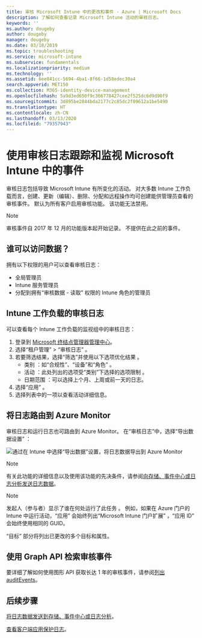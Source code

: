 ```yaml
---
title: 审核 Microsoft Intune 中的更改和事件 - Azure | Microsoft Docs
description: 了解如何查看记录 Microsoft Intune 活动的审核日志。
keywords: ''
ms.author: dougeby
author: dougeby
manager: dougeby
ms.date: 03/18/2019
ms.topic: troubleshooting
ms.service: microsoft-intune
ms.subservice: fundamentals
ms.localizationpriority: medium
ms.technology: ''
ms.assetid: 6ee841cc-5694-4ba1-8f66-1d58edec30a4
search.appverid: MET150
ms.collection: M365-identity-device-management
ms.openlocfilehash: 5a9d3ed650f9c366778427cee2f525dc6d9d90f9
ms.sourcegitcommit: 3d895be2844bda2177c2c85dc2f09612a1be5490
ms.translationtype: HT
ms.contentlocale: zh-CN
ms.lasthandoff: 03/13/2020
ms.locfileid: "79357943"
---
```

# <a name="use-audit-logs-to-track-and-monitor-events-in-microsoft-intune"></a>使用审核日志跟踪和监视 Microsoft Intune 中的事件

审核日志包括导致 Microsoft Intune 有所变化的活动。 对大多数 Intune 工作负载而言，创建、更新（编辑）、删除、分配和远程操作均可创建能供管理员查看的审核事件。 默认为所有客户启用审核功能。 该功能无法禁用。

> [!NOTE]
> 审核事件自 2017 年 12 月的功能版本起开始记录。 不提供在此之前的事件。

## <a name="who-can-access-the-data"></a>谁可以访问数据？

拥有以下权限的用户可以查看审核日志：

- 全局管理员
- Intune 服务管理员
- 分配到拥有“审核数据   - 读取”  权限的 Intune 角色的管理员

## <a name="audit-logs-for-intune-workloads"></a>Intune 工作负载的审核日志

可以查看每个 Intune 工作负载的监视组中的审核日志：

1. 登录到 [Microsoft 终结点管理器管理中心](https://go.microsoft.com/fwlink/?linkid=2109431)。
2. 选择“租户管理” > “审核日志”   。
3. 若要筛选结果，选择“筛选”并使用以下选项优化结果  。
    - 类别  ：如“合规性”、“设备”和“角色”    。
    - 活动  ：此处列出的选项受“类别”下选择的选项限制  。
    - 日期范围  ：可以选择上个月、上周或前一天的日志。
4. 选择“应用”  。
4. 选择列表中的一项以查看活动详细信息。

## <a name="route-logs-to-azure-monitor"></a>将日志路由到 Azure Monitor

审核日志和运行日志也可路由到 Azure Monitor。 在“审核日志”中，选择“导出数据设置”   ：

![通过在 Intune 中选择“导出数据”设置，将日志数据导出到 Azure Monitor](./media/monitor-audit-logs/audit-logs-export-data-settings.png)

> [!NOTE]
> 有关此功能的详细信息以及使用该功能的先决条件，请参阅[向存储、事件中心或日志分析发送日志数据](review-logs-using-azure-monitor.md)。

> [!NOTE]
> 发起人（参与者）显示了谁在何处运行了此任务  。 例如，如果在 Azure 门户的 Intune 中运行活动，“应用”  会始终列出“Microsoft Intune 门户扩展”  ，“应用 ID”  会始终使用相同的 GUID。
>
> “目标”  部分将列出已更改的多个目标和属性。  

## <a name="use-graph-api-to-retrieve-audit-events"></a>使用 Graph API 检索审核事件

要详细了解如何使用图形 API 获取长达 1 年的审核事件，请参阅[列出 auditEvents](https://docs.microsoft.com/graph/api/intune-auditing-auditevent-list?view=graph-rest-1.0)。

## <a name="next-steps"></a>后续步骤

[将日志数据发送到存储、事件中心或日志分析](review-logs-using-azure-monitor.md)。

[查看客户端应用保护日志](../apps/app-protection-policy-settings-log.md)。
